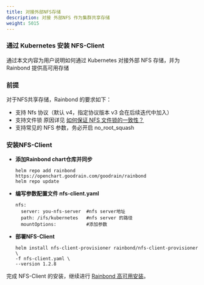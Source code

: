```yaml
---
title: 对接外部NFS存储
description: 对接 外部NFS 作为集群共享存储
weight: 5015
---
```


### 通过 Kubernetes 安装 NFS-Client

通过本文内容为用户说明如何通过 Kubernetes 对接外部 NFS 存储，并为 Rainbond 提供高可用存储

### 前提

对于NFS共享存储，Rainbond 的要求如下：

- 支持 Nfs 协议（默认 v4，指定协议版本 v3 会在后续迭代中加入）
- 支持文件锁 原因详见 [如何保证 NFS 文件锁的一致性？](https://www.infoq.cn/article/UKKgaMSuBywDVWwCrbrN)
- 支持常见的 NFS 参数，务必开启 no_root_squash

### 安装NFS-Client

- **添加Rainbond chart仓库并同步**

    ```shell
    helm repo add rainbond https://openchart.goodrain.com/goodrain/rainbond
    helm repo update
    ```

- **编写参数配置文件 nfs-client.yaml**

  ```shell
  nfs:
    server: you-nfs-server  #nfs server地址
    path: /ifs/kubernetes   #nfs server 的路径
    mountOptions:           #添加参数
  ```

- **部署NFS-Client**
  ```shell
  helm install nfs-client-provisioner rainbond/nfs-client-provisioner \
  -f nfs-client.yaml \
  --version 1.2.8
  ```

完成 NFS-Client 的安装，继续进行 [Rainbond 高可用安装](../install/install-from-k8s/high-availability/)。

